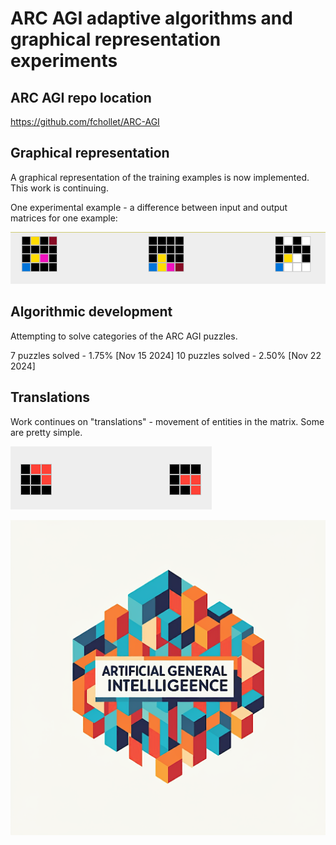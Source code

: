 # ARC AGI adaptive algorithms and graphical representation experiments

## ARC AGI repo location

https://github.com/fchollet/ARC-AGI

## Graphical representation

A graphical representation of the training examples is now implemented.  This work is continuing.

One experimental example - a difference between input and output matrices for one example:

![difference example](docs/images/differenceColumnExample.PNG)

## Algorithmic development

Attempting to solve categories of the ARC AGI puzzles.

7 puzzles solved - 1.75% [Nov 15 2024]
10 puzzles solved - 2.50% [Nov 22 2024]

## Translations

Work continues on "translations" - movement of entities in the matrix.  Some are pretty simple.

![translations example](docs/images/translationsUniform.PNG)

![LOGO HERE](/docs/images/logo.png)


